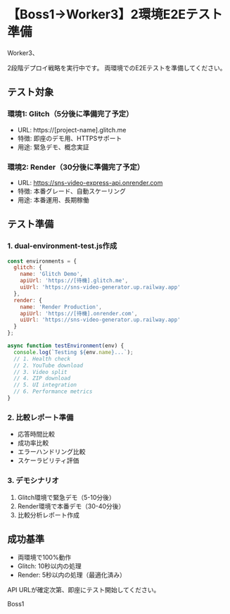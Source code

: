 # 【Boss1→Worker3】2環境E2Eテスト準備

Worker3、

2段階デプロイ戦略を実行中です。
両環境でのE2Eテストを準備してください。

## テスト対象

### 環境1: Glitch（5分後に準備完了予定）
- URL: https://[project-name].glitch.me
- 特徴: 即座のデモ用、HTTPSサポート
- 用途: 緊急デモ、概念実証

### 環境2: Render（30分後に準備完了予定）
- URL: https://sns-video-express-api.onrender.com
- 特徴: 本番グレード、自動スケーリング
- 用途: 本番運用、長期稼働

## テスト準備

### 1. dual-environment-test.js作成
```javascript
const environments = {
  glitch: {
    name: 'Glitch Demo',
    apiUrl: 'https://[待機].glitch.me',
    uiUrl: 'https://sns-video-generator.up.railway.app'
  },
  render: {
    name: 'Render Production',
    apiUrl: 'https://[待機].onrender.com',
    uiUrl: 'https://sns-video-generator.up.railway.app'
  }
};

async function testEnvironment(env) {
  console.log(`Testing ${env.name}...`);
  // 1. Health check
  // 2. YouTube download
  // 3. Video split
  // 4. ZIP download
  // 5. UI integration
  // 6. Performance metrics
}
```

### 2. 比較レポート準備
- 応答時間比較
- 成功率比較
- エラーハンドリング比較
- スケーラビリティ評価

### 3. デモシナリオ
1. Glitch環境で緊急デモ（5-10分後）
2. Render環境で本番デモ（30-40分後）
3. 比較分析レポート作成

## 成功基準
- 両環境で100%動作
- Glitch: 10秒以内の処理
- Render: 5秒以内の処理（最適化済み）

API URLが確定次第、即座にテスト開始してください。

Boss1